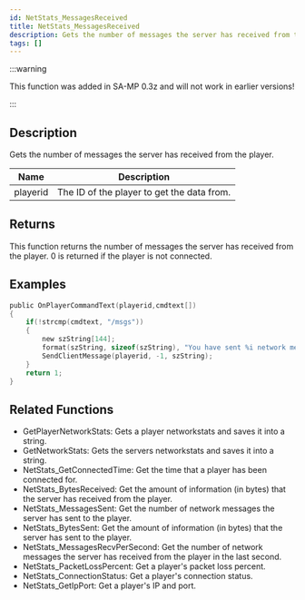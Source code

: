 ```yaml
---
id: NetStats_MessagesReceived
title: NetStats_MessagesReceived
description: Gets the number of messages the server has received from the player.
tags: []
---
```


<TagLinks />

:::warning

This function was added in SA-MP 0.3z and will not work in earlier versions!

:::

## Description

Gets the number of messages the server has received from the player.


| Name | Description |
|------|-------------|
|playerid | The ID of the player to get the data from.|


## Returns

This function returns the number of messages the server has received from the player. 0 is returned if the player is not connected.


## Examples


```c
public OnPlayerCommandText(playerid,cmdtext[])
{    
    if(!strcmp(cmdtext, "/msgs"))
    {
        new szString[144];
        format(szString, sizeof(szString), "You have sent %i network messages.", NetStats_MessagesReceived(playerid));
        SendClientMessage(playerid, -1, szString);
    }
    return 1;
}
```


## Related Functions


-  GetPlayerNetworkStats: Gets a player networkstats and saves it into a string.
-  GetNetworkStats: Gets the servers networkstats and saves it into a string.
-  NetStats_GetConnectedTime: Get the time that a player has been connected for.
-  NetStats_BytesReceived: Get the amount of information (in bytes) that the server has received from the player.
-  NetStats_MessagesSent: Get the number of network messages the server has sent to the player.
-  NetStats_BytesSent: Get the amount of information (in bytes) that the server has sent to the player.
-  NetStats_MessagesRecvPerSecond: Get the number of network messages the server has received from the player in the last second.
-  NetStats_PacketLossPercent: Get a player's packet loss percent.
-  NetStats_ConnectionStatus: Get a player's connection status.
-  NetStats_GetIpPort: Get a player's IP and port.